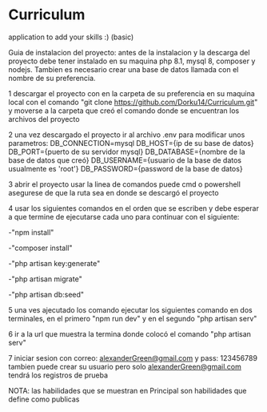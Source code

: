 # Curriculum
application to add your skills :) (basic)

Guia de instalacion del proyecto:
antes de la instalacion y la descarga del proyecto debe tener instalado en su maquina php 8.1, mysql 8, composer y nodejs. Tambien es necesario crear una base de datos llamada con el nombre de su preferencia.

1 descargar el proyecto con en la carpeta de su preferencia en su maquina local con el comando "git clone https://github.com/Dorku14/Curriculum.git" y moverse a la carpeta que creó el comando donde se encuentran los archivos del proyecto

2  una vez descargado el proyecto ir al archivo .env para modificar unos parametros:
        DB_CONNECTION=mysql
        DB_HOST={ip de su base de datos}
        DB_PORT={puerto de su servidor mysql}
        DB_DATABASE={nombre de la base de datos que creó}
        DB_USERNAME={usuario de la base de datos usualmente es 'root'}
        DB_PASSWORD={password  de la base de datos}
        
3  abrir el proyecto usar la linea de comandos puede cmd o powershell asegurese de que la ruta sea en donde se descargó el proyecto

4 usar los siguientes comandos en el orden que se escriben y debe esperar a que termine de ejecutarse cada uno para continuar con el siguiente: 

  -"npm install" 
  
  -"composer install"
  
  -"php artisan key:generate"
  
  -"php artisan migrate"
  
  -"php artisan db:seed"
  
  
5 una ves ajecutado los comando ejecutar los siguientes comando en dos terminales, en el primero "npm run dev" y en el segundo "php artisan serv"

6 ir a la url que muestra la termina donde colocó el comando  "php artisan serv"

7 iniciar sesion con correo: alexanderGreen@gmail.com y pass: 123456789 tambien puede crear su usuario pero solo alexanderGreen@gmail.com tendrá los registros de prueba

NOTA: las habilidades que se muestran en Principal son habilidades que define como publicas
